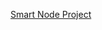 [Smart Node Project](https://github.com/EddyEjembi/IoT_ESPNow-Communication/blob/master/SMART%20NODE%20PROJECT.pdf)
